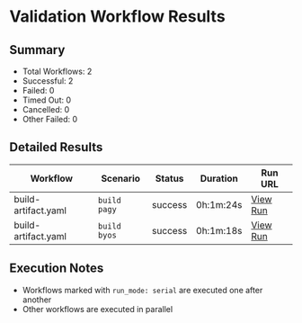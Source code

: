 # Validation Workflow Results

## Summary
- Total Workflows: 2
- Successful: 2
- Failed: 0
- Timed Out: 0
- Cancelled: 0
- Other Failed: 0

## Detailed Results

| Workflow | Scenario | Status | Duration | Run URL |
|----------|----------|---------|-----------|----------|
| build-artifact.yaml | `build pagy` | success | 0h:1m:24s | [View Run](https://github.com/azure-javaee/rhel-jboss-templates/actions/runs/16639065964) |
| build-artifact.yaml | `build byos` | success | 0h:1m:18s | [View Run](https://github.com/azure-javaee/rhel-jboss-templates/actions/runs/16639066755) |


## Execution Notes
- Workflows marked with `run_mode: serial` are executed one after another
- Other workflows are executed in parallel
